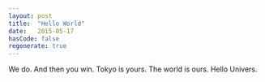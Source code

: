 ```yaml
---
layout: post
title:  "Hello World"
date:   2015-05-17
hasCode: false
regenerate: true
---
```


We do. And then you win. Tokyo is yours. The world is ours. Hello Univers.